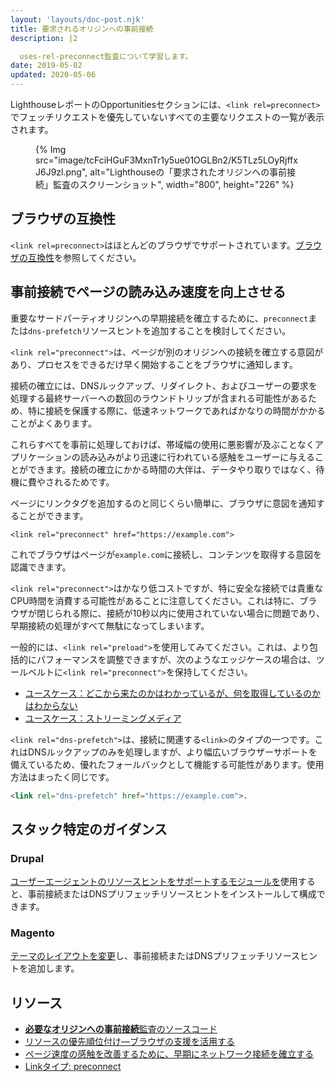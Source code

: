 ```yaml
---
layout: 'layouts/doc-post.njk'
title: 要求されるオリジンへの事前接続
description: |2

  uses-rel-preconnect監査について学習します。
date: 2019-05-02
updated: 2020-05-06
---
```


LighthouseレポートのOpportunitiesセクションには、`<link rel=preconnect>`でフェッチリクエストを優先していないすべての主要なリクエストの一覧が表示されます。

<figure>{% Img src="image/tcFciHGuF3MxnTr1y5ue01OGLBn2/K5TLz5LOyRjffxJ6J9zl.png", alt="Lighthouseの「要求されたオリジンへの事前接続」監査のスクリーンショット", width="800", height="226" %}</figure>

## ブラウザの互換性

`<link rel=preconnect>`はほとんどのブラウザでサポートされています。[ブラウザの互換性](https://developer.mozilla.org/docs/Web/HTML/Link_types/preconnect#Browser_compatibility)を参照してください。

## 事前接続でページの読み込み速度を向上させる

重要なサードパーティオリジンへの早期接続を確立するために、`preconnect`または`dns-prefetch`リソースヒントを追加することを検討してください。

`<link rel="preconnect">`は、ページが別のオリジンへの接続を確立する意図があり、プロセスをできるだけ早く開始することをブラウザに通知します。

接続の確立には、DNSルックアップ、リダイレクト、およびユーザーの要求を処理する最終サーバーへの数回のラウンドトリップが含まれる可能性があるため、特に接続を保護する際に、低速ネットワークであればかなりの時間がかかることがよくあります。

これらすべてを事前に処理しておけば、帯域幅の使用に悪影響が及ぶことなくアプリケーションの読み込みがより迅速に行われている感触をユーザーに与えることができます。接続の確立にかかる時間の大伴は、データやり取りではなく、待機に費やされるためです。

ページにリンクタグを追加するのと同じくらい簡単に、ブラウザに意図を通知することができます。

`<link rel="preconnect" href="https://example.com">`

これでブラウザはページが`example.com`に接続し、コンテンツを取得する意図を認識できます。

`<link rel="preconnect">`はかなり低コストですが、特に安全な接続では貴重なCPU時間を消費する可能性があることに注意してください。これは特に、ブラウザが閉じられる際に、接続が10秒以内に使用されていない場合に問題であり、早期接続の処理がすべて無駄になってしまいます。

一般的には、`<link rel="preload">`を使用してみてください。これは、より包括的にパフォーマンスを調整できますが、次のようなエッジケースの場合は、ツールベルトに`<link rel="preconnect">`を保持してください。

- [ユースケース：どこから来たのかはわかっているが、何を取得しているのかはわからない](https://developers.google.com/web/fundamentals/performance/resource-prioritization#use-case_knowing_where_from_but_not_what_youre_fetching)
- [ユースケース：ストリーミングメディア](https://developers.google.com/web/fundamentals/performance/resource-prioritization#use-case_knowing_where_from_but_not_what_youre_fetching)

`<link rel="dns-prefetch">`は、接続に関連する`<link>`のタイプの一つです。これはDNSルックアップのみを処理しますが、より幅広いブラウザーサポートを備えているため、優れたフォールバックとして機能する可能性があります。使用方法はまったく同じです。

```html
<link rel="dns-prefetch" href="https://example.com">.
```

## スタック特定のガイダンス

### Drupal

[ユーザーエージェントのリソースヒントをサポートするモジュールを](https://www.drupal.org/project/project_module?f%5B0%5D=&f%5B1%5D=&f%5B2%5D=&f%5B3%5D=&f%5B4%5D=sm_field_project_type%3Afull&f%5B5%5D=&f%5B6%5D=&text=dns-prefetch&solrsort=iss_project_release_usage+desc&op=Search)使用すると、事前接続またはDNSプリフェッチリソースヒントをインストールして構成できます。

### Magento

[テーマのレイアウトを変更](https://devdocs.magento.com/guides/v2.3/frontend-dev-guide/layouts/xml-manage.html)し、事前接続またはDNSプリフェッチリソースヒントを追加します。

## リソース

- [**必要なオリジンへの事前接続**監査のソースコード](https://github.com/GoogleChrome/lighthouse/blob/master/lighthouse-core/audits/uses-rel-preconnect.js)
- [リソースの優先順位付け―ブラウザの支援を活用する](https://developers.google.com/web/fundamentals/performance/resource-prioritization#preconnect)
- [ページ速度の感触を改善するために、早期にネットワーク接続を確立する](https://web.dev/preconnect-and-dns-prefetch/)
- [Linkタイプ: preconnect](https://developer.mozilla.org/docs/Web/HTML/Link_types/preconnect#Browser_compatibility)
